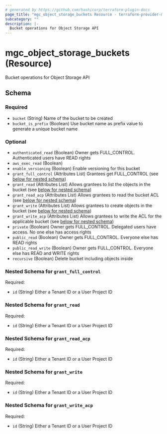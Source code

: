 ```yaml
---
# generated by https://github.com/hashicorp/terraform-plugin-docs
page_title: "mgc_object_storage_buckets Resource - terraform-provider-mgc"
subcategory: ""
description: |-
  Bucket operations for Object Storage API
---
```


# mgc_object_storage_buckets (Resource)

Bucket operations for Object Storage API



<!-- schema generated by tfplugindocs -->
## Schema

### Required

- `bucket` (String) Name of the bucket to be created
- `bucket_is_prefix` (Boolean) Use bucket name as prefix value to generate a unique bucket name

### Optional

- `authenticated_read` (Boolean) Owner gets FULL_CONTROL. Authenticated users have READ rights
- `aws_exec_read` (Boolean)
- `enable_versioning` (Boolean) Enable versioning for this bucket
- `grant_full_control` (Attributes List) Grantees get FULL_CONTROL (see [below for nested schema](#nestedatt--grant_full_control))
- `grant_read` (Attributes List) Allows grantees to list the objects in the bucket (see [below for nested schema](#nestedatt--grant_read))
- `grant_read_acp` (Attributes List) Allows grantees to read the bucket ACL (see [below for nested schema](#nestedatt--grant_read_acp))
- `grant_write` (Attributes List) Allows grantees to create objects in the bucket (see [below for nested schema](#nestedatt--grant_write))
- `grant_write_acp` (Attributes List) Allows grantees to write the ACL for the applicable bucket (see [below for nested schema](#nestedatt--grant_write_acp))
- `private` (Boolean) Owner gets FULL_CONTROL. Delegated users have access. No one else has access rights
- `public_read` (Boolean) Owner gets FULL_CONTROL. Everyone else has READ rights
- `public_read_write` (Boolean) Owner gets FULL_CONTROL. Everyone else has READ and WRITE rights
- `recursive` (Boolean) Delete bucket including objects inside

<a id="nestedatt--grant_full_control"></a>
### Nested Schema for `grant_full_control`

Required:

- `id` (String) Either a Tenant ID or a User Project ID


<a id="nestedatt--grant_read"></a>
### Nested Schema for `grant_read`

Required:

- `id` (String) Either a Tenant ID or a User Project ID


<a id="nestedatt--grant_read_acp"></a>
### Nested Schema for `grant_read_acp`

Required:

- `id` (String) Either a Tenant ID or a User Project ID


<a id="nestedatt--grant_write"></a>
### Nested Schema for `grant_write`

Required:

- `id` (String) Either a Tenant ID or a User Project ID


<a id="nestedatt--grant_write_acp"></a>
### Nested Schema for `grant_write_acp`

Required:

- `id` (String) Either a Tenant ID or a User Project ID
